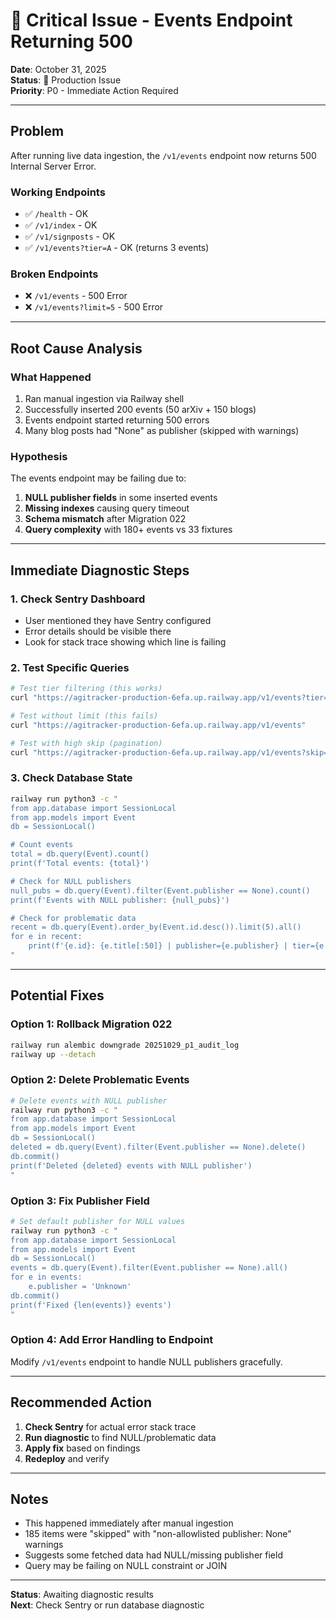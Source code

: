 # 🚨 Critical Issue - Events Endpoint Returning 500

**Date**: October 31, 2025  
**Status**: 🔴 Production Issue  
**Priority**: P0 - Immediate Action Required

---

## Problem

After running live data ingestion, the `/v1/events` endpoint now returns 500 Internal Server Error.

### Working Endpoints
- ✅ `/health` - OK
- ✅ `/v1/index` - OK  
- ✅ `/v1/signposts` - OK
- ✅ `/v1/events?tier=A` - OK (returns 3 events)

### Broken Endpoints
- ❌ `/v1/events` - 500 Error
- ❌ `/v1/events?limit=5` - 500 Error

---

## Root Cause Analysis

### What Happened
1. Ran manual ingestion via Railway shell
2. Successfully inserted 200 events (50 arXiv + 150 blogs)
3. Events endpoint started returning 500 errors
4. Many blog posts had "None" as publisher (skipped with warnings)

### Hypothesis
The events endpoint may be failing due to:
1. **NULL publisher fields** in some inserted events
2. **Missing indexes** causing query timeout
3. **Schema mismatch** after Migration 022
4. **Query complexity** with 180+ events vs 33 fixtures

---

## Immediate Diagnostic Steps

### 1. Check Sentry Dashboard
- User mentioned they have Sentry configured
- Error details should be visible there
- Look for stack trace showing which line is failing

### 2. Test Specific Queries
```bash
# Test tier filtering (this works)
curl "https://agitracker-production-6efa.up.railway.app/v1/events?tier=A&limit=5"

# Test without limit (this fails)
curl "https://agitracker-production-6efa.up.railway.app/v1/events"

# Test with high skip (pagination)
curl "https://agitracker-production-6efa.up.railway.app/v1/events?skip=100&limit=5"
```

### 3. Check Database State
```bash
railway run python3 -c "
from app.database import SessionLocal
from app.models import Event
db = SessionLocal()

# Count events
total = db.query(Event).count()
print(f'Total events: {total}')

# Check for NULL publishers
null_pubs = db.query(Event).filter(Event.publisher == None).count()
print(f'Events with NULL publisher: {null_pubs}')

# Check for problematic data
recent = db.query(Event).order_by(Event.id.desc()).limit(5).all()
for e in recent:
    print(f'{e.id}: {e.title[:50]} | publisher={e.publisher} | tier={e.evidence_tier}')
"
```

---

## Potential Fixes

### Option 1: Rollback Migration 022
```bash
railway run alembic downgrade 20251029_p1_audit_log
railway up --detach
```

### Option 2: Delete Problematic Events
```bash
# Delete events with NULL publisher
railway run python3 -c "
from app.database import SessionLocal
from app.models import Event
db = SessionLocal()
deleted = db.query(Event).filter(Event.publisher == None).delete()
db.commit()
print(f'Deleted {deleted} events with NULL publisher')
"
```

### Option 3: Fix Publisher Field
```bash
# Set default publisher for NULL values
railway run python3 -c "
from app.database import SessionLocal
from app.models import Event
db = SessionLocal()
events = db.query(Event).filter(Event.publisher == None).all()
for e in events:
    e.publisher = 'Unknown'
db.commit()
print(f'Fixed {len(events)} events')
"
```

### Option 4: Add Error Handling to Endpoint
Modify `/v1/events` endpoint to handle NULL publishers gracefully.

---

## Recommended Action

1. **Check Sentry** for actual error stack trace
2. **Run diagnostic** to find NULL/problematic data
3. **Apply fix** based on findings
4. **Redeploy** and verify

---

## Notes

- This happened immediately after manual ingestion
- 185 items were "skipped" with "non-allowlisted publisher: None" warnings
- Suggests some fetched data had NULL/missing publisher field
- Query may be failing on NULL constraint or JOIN

---

**Status**: Awaiting diagnostic results  
**Next**: Check Sentry or run database diagnostic



